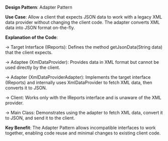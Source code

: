 **Design Pattern**: Adapter Pattern

**Use Case**: Allow a client that expects JSON data to work with a legacy XML data provider without changing the client code. The adapter converts XML data into JSON format on-the-fly.

**Explanation of the Code**:

-> Target Interface (IReports): Defines the method getJsonData(String data) that the client expects.

-> Adaptee (XmlDataProvider): Provides data in XML format but cannot be used directly by the client.

-> Adapter (XmlDataProviderAdapter): Implements the target interface (IReports) and internally uses XmlDataProvider to fetch XML data, then converts it to JSON.

-> Client: Works only with the IReports interface and is unaware of the XML provider.

-> Main Class: Demonstrates using the adapter to fetch XML data, convert it to JSON, and send it to the client.


**Key Benefit**: The Adapter Pattern allows incompatible interfaces to work together, enabling code reuse and minimal changes to existing client code.
